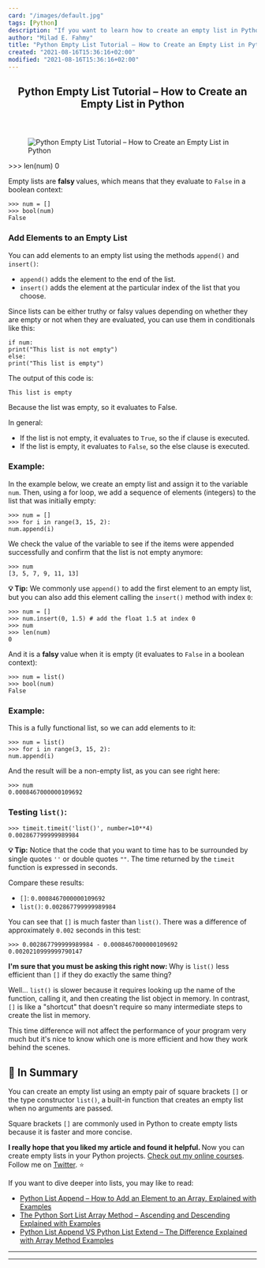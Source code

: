 ```yaml
---
card: "/images/default.jpg"
tags: [Python]
description: "If you want to learn how to create an empty list in Python ef"
author: "Milad E. Fahmy"
title: "Python Empty List Tutorial – How to Create an Empty List in Python"
created: "2021-08-16T15:36:16+02:00"
modified: "2021-08-16T15:36:16+02:00"
---
```

<div class="site-wrapper">
<main id="site-main" class="site-main outer">
<div class="inner">
<article class="post-full post tag-python tag-tutorial ">
<header class="post-full-header">
<h1 class="post-full-title">Python Empty List Tutorial – How to Create an Empty List in Python</h1>
</header>
<figure class="post-full-image">
<picture>
<source media="(max-width: 700px)" sizes="1px" srcset="data:image/gif;base64,R0lGODlhAQABAIAAAAAAAP///yH5BAEAAAAALAAAAAABAAEAAAIBRAA7 1w">
<source media="(min-width: 701px)" sizes="(max-width: 800px) 400px,
(max-width: 1170px) 700px,
1400px" srcset="/news/content/images/size/w300/2020/06/Empty-list.png 300w,
/news/content/images/size/w600/2020/06/Empty-list.png 600w,
/news/content/images/size/w1000/2020/06/Empty-list.png 1000w,
/news/content/images/size/w2000/2020/06/Empty-list.png 2000w">
<img onerror="this.style.display='none'" src="/news/content/images/size/w2000/2020/06/Empty-list.png" alt="Python Empty List Tutorial – How to Create an Empty List in Python">
</picture>
</figure>
<section class="post-full-content">
<div class="post-content">
&gt;&gt;&gt; len(num)
0</code></pre><p>Empty lists are <strong>falsy </strong>values, which means that they evaluate to <code>False</code> in a boolean context:</p><pre><code class="language-python">&gt;&gt;&gt; num = []
&gt;&gt;&gt; bool(num)
False</code></pre><h3 id="add-elements-to-an-empty-list">Add Elements to an Empty List</h3><p>You can add elements to an empty list using the methods <code>append()</code> and <code>insert()</code>:</p><ul><li><code>append()</code> adds the element to the end of the list.</li><li><code>insert()</code> adds the element at the particular index of the list that you choose.</li></ul><p>Since lists can be either truthy or falsy values depending on whether they are empty or not when they are evaluated, you can use them in conditionals like this:</p><pre><code class="language-python">if num:
print("This list is not empty")
else:
print("This list is empty")</code></pre><p>The output of this code is:</p><pre><code class="language-python">This list is empty</code></pre><p>Because the list was empty, so it evaluates to False.</p><p>In general:</p><ul><li>If the list is not empty, it evaluates to <code>True</code>, so the if clause is executed.</li><li>If the list is empty, it evaluates to <code>False</code>, so the else clause is executed. </li></ul><h3 id="example-">Example:</h3><p>In the example below, we create an empty list and assign it to the variable <code>num</code>. Then, using a for loop, we add a sequence of elements (integers) to the list that was initially empty:</p><pre><code class="language-python">&gt;&gt;&gt; num = []
&gt;&gt;&gt; for i in range(3, 15, 2):
num.append(i)</code></pre><p>We check the value of the variable to see if the items were appended successfully and confirm that the list is not empty anymore: &nbsp;</p><pre><code class="language-python">&gt;&gt;&gt; num
[3, 5, 7, 9, 11, 13]</code></pre><p><strong>💡 Tip:</strong> We commonly use <code>append()</code> to add the first element to an empty list, but you can also add this element calling the <code>insert()</code> method with index <code>0</code>:</p><pre><code class="language-python">&gt;&gt;&gt; num = []
&gt;&gt;&gt; num.insert(0, 1.5) # add the float 1.5 at index 0
&gt;&gt;&gt; num
&gt;&gt;&gt; len(num)
0</code></pre><p>And it is a <strong>falsy </strong>value when it is empty (it evaluates to <code>False</code> in a boolean context):</p><pre><code class="language-python">&gt;&gt;&gt; num = list()
&gt;&gt;&gt; bool(num)
False</code></pre><h3 id="example--1">Example:</h3><p>This is a fully functional list, so we can add elements to it:</p><pre><code class="language-python">&gt;&gt;&gt; num = list()
&gt;&gt;&gt; for i in range(3, 15, 2):
num.append(i)</code></pre><p>And the result will be a non-empty list, as you can see right here:</p><pre><code class="language-python">&gt;&gt;&gt; num
0.0008467000000109692</code></pre><h3 id="testing-list-">Testing <code>list()</code>:</h3><pre><code class="language-python">&gt;&gt;&gt; timeit.timeit('list()', number=10**4)
0.002867799999989984</code></pre><p><strong>💡 Tip:</strong> Notice that the code that you want to time has to be surrounded by single quotes <code>''</code> or double quotes <code>""</code>. The time returned by the <code>timeit</code> function is expressed in seconds.</p><p>Compare these results:</p><ul><li><code>[]</code>: <code>0.0008467000000109692</code> </li><li><code>list()</code>: <code>0.002867799999989984</code></li></ul><p>You can see that <code>[]</code> is much faster than <code>list()</code>. There was a difference of approximately <code>0.002</code> seconds in this test:</p><pre><code class="language-python">&gt;&gt;&gt; 0.002867799999989984 - 0.0008467000000109692
0.0020210999999790147</code></pre><p><strong>I'm sure that you must be asking this right now: </strong>Why is <code>list()</code> less efficient than <code>[]</code> if they do exactly the same thing?</p><p>Well... <code>list()</code> is slower because it requires looking up the name of the function, calling it, and then creating the list object in memory. In contrast, <code>[]</code> is like a "shortcut" that doesn't require so many intermediate steps to create the list in memory. </p><p>This time difference will not affect the performance of your program very much but it's nice to know which one is more efficient and how they work behind the scenes.</p><h2 id="-in-summary">🔹 In Summary</h2><p>You can create an empty list using an empty pair of square brackets <code>[]</code> or the type constructor <code>list()</code>, a built-in function that creates an empty list when no arguments are passed. </p><p>Square brackets <code>[]</code> are commonly used in Python to create empty lists because it is faster and more concise.</p><p><strong>I really hope that you liked my article and found it helpful. </strong>Now you can create empty lists in your Python projects. <a href="https://www.udemy.com/user/estefania-cn/">Check out my online courses</a>. Follow me on <a href="https://twitter.com/EstefaniaCassN">Twitter</a>. ⭐️</p><p>If you want to dive deeper into lists, you may like to read:</p><ul><li><a href="/news/python-list-append-how-to-add-an-element-to-an-array-explained-with-examples/">Python List Append – How to Add an Element to an Array, Explained with Examples</a></li><li><a href="/news/the-python-sort-list-array-method-ascending-and-descending-explained-with-examples/">The Python Sort List Array Method – Ascending and Descending Explained with Examples</a></li><li><a href="/news/python-list-append-vs-python-list-extend/">Python List Append VS Python List Extend – The Difference Explained with Array Method Examples</a></li></ul>
</div>
<hr>
<hr>
</section>
</article>
</div>
</main>
</div>
<!-- Google Tag Manager (noscript) -->
<!-- End Google Tag Manager (noscript) -->
